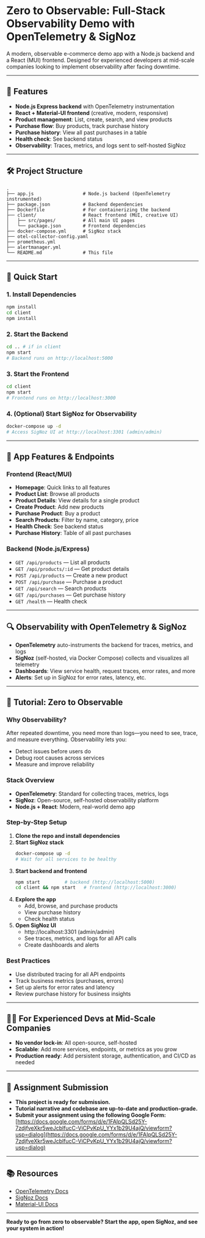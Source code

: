 # Zero to Observable: Full-Stack Observability Demo with OpenTelemetry & SigNoz

A modern, observable e-commerce demo app with a Node.js backend and a React (MUI) frontend. Designed for experienced developers at mid-scale companies looking to implement observability after facing downtime.

---

## 🚀 Features

- **Node.js Express backend** with OpenTelemetry instrumentation
- **React + Material-UI frontend** (creative, modern, responsive)
- **Product management**: List, create, search, and view products
- **Purchase flow**: Buy products, track purchase history
- **Purchase history**: View all past purchases in a table
- **Health check**: See backend status
- **Observability**: Traces, metrics, and logs sent to self-hosted SigNoz

---

## 🛠️ Project Structure

```
.
├── app.js                  # Node.js backend (OpenTelemetry instrumented)
├── package.json            # Backend dependencies
├── Dockerfile              # For containerizing the backend
├── client/                 # React frontend (MUI, creative UI)
│   ├── src/pages/          # All main UI pages
│   └── package.json        # Frontend dependencies
├── docker-compose.yml      # SigNoz stack
├── otel-collector-config.yaml
├── prometheus.yml
├── alertmanager.yml
└── README.md               # This file
```

---

## 🏁 Quick Start

### 1. **Install Dependencies**

```bash
npm install
cd client
npm install
```

### 2. **Start the Backend**

```bash
cd .. # if in client
npm start
# Backend runs on http://localhost:5000
```

### 3. **Start the Frontend**

```bash
cd client
npm start
# Frontend runs on http://localhost:3000
```

### 4. **(Optional) Start SigNoz for Observability**

```bash
docker-compose up -d
# Access SigNoz UI at http://localhost:3301 (admin/admin)
```

---

## 🌟 App Features & Endpoints

### **Frontend (React/MUI)**
- **Homepage**: Quick links to all features
- **Product List**: Browse all products
- **Product Details**: View details for a single product
- **Create Product**: Add new products
- **Purchase Product**: Buy a product
- **Search Products**: Filter by name, category, price
- **Health Check**: See backend status
- **Purchase History**: Table of all past purchases

### **Backend (Node.js/Express)**
- `GET /api/products` — List all products
- `GET /api/products/:id` — Get product details
- `POST /api/products` — Create a new product
- `POST /api/purchase` — Purchase a product
- `GET /api/search` — Search products
- `GET /api/purchases` — Get purchase history
- `GET /health` — Health check

---

## 🔍 Observability with OpenTelemetry & SigNoz

- **OpenTelemetry** auto-instruments the backend for traces, metrics, and logs
- **SigNoz** (self-hosted, via Docker Compose) collects and visualizes all telemetry
- **Dashboards**: View service health, request traces, error rates, and more
- **Alerts**: Set up in SigNoz for error rates, latency, etc.

---

## 📝 Tutorial: Zero to Observable

### **Why Observability?**
After repeated downtime, you need more than logs—you need to see, trace, and measure everything. Observability lets you:
- Detect issues before users do
- Debug root causes across services
- Measure and improve reliability

### **Stack Overview**
- **OpenTelemetry**: Standard for collecting traces, metrics, logs
- **SigNoz**: Open-source, self-hosted observability platform
- **Node.js + React**: Modern, real-world demo app

### **Step-by-Step Setup**

1. **Clone the repo and install dependencies**
2. **Start SigNoz stack**
   ```bash
   docker-compose up -d
   # Wait for all services to be healthy
   ```
3. **Start backend and frontend**
   ```bash
   npm start         # backend (http://localhost:5000)
   cd client && npm start   # frontend (http://localhost:3000)
   ```
4. **Explore the app**
   - Add, browse, and purchase products
   - View purchase history
   - Check health status
5. **Open SigNoz UI**
   - http://localhost:3301 (admin/admin)
   - See traces, metrics, and logs for all API calls
   - Create dashboards and alerts

### **Best Practices**
- Use distributed tracing for all API endpoints
- Track business metrics (purchases, errors)
- Set up alerts for error rates and latency
- Review purchase history for business insights

---

## 🧑‍💻 For Experienced Devs at Mid-Scale Companies
- **No vendor lock-in**: All open-source, self-hosted
- **Scalable**: Add more services, endpoints, or metrics as you grow
- **Production ready**: Add persistent storage, authentication, and CI/CD as needed

---

## 📝 Assignment Submission

- **This project is ready for submission.**
- **Tutorial narrative and codebase are up-to-date and production-grade.**
- **Submit your assignment using the following Google Form:**
  [https://docs.google.com/forms/d/e/1FAIpQLSd25Y-7zdjfveXkr5weJcblfucC-ViCPvKpU_YYx1b29U4ajQ/viewform?usp=dialog](https://docs.google.com/forms/d/e/1FAIpQLSd25Y-7zdjfveXkr5weJcblfucC-ViCPvKpU_YYx1b29U4ajQ/viewform?usp=dialog)

---

## 📚 Resources
- [OpenTelemetry Docs](https://opentelemetry.io/docs/)
- [SigNoz Docs](https://signoz.io/docs/)
- [Material-UI Docs](https://mui.com/)

---

**Ready to go from zero to observable? Start the app, open SigNoz, and see your system in action!** 